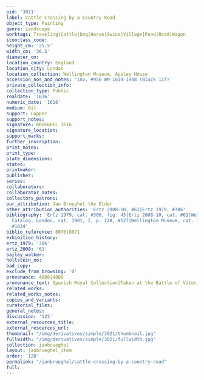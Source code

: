```yaml
---
pid: '3021'
label: Cattle Crossing by a Country Road
object_type: Painting
genre: Landscape
worktags: Traveling|Cattle|Dog|Horse|Swine|Village|Pond|Road|Wagon
iconclass_code:
height_cm: '25.5'
width_cm: '36.5'
diameter_cm:
location_country: England
location_city: London
location_collection: Wellington Museum, Apsley House
accession_nos_and_notes: 'inv. #956 WM 1634-1948 (Black 127)'
private_collection_info:
collection_type: Public
realdate: '1616'
numeric_date: '1616'
medium: Oil
support: Copper
support_notes:
signature: BRUEGHEL 1616
signature_location:
support_marks:
further_inscription:
print_notes:
print_type:
plate_dimensions:
states:
printmaker:
publisher:
series:
collaborators:
collaborator_notes:
collectors_patrons:
our_attribution: Jan Brueghel the Elder
other_attribution_authorities: 'Ertz 2008-10, #61|Ertz 1979, #306'
bibliography: 'Ertz 1979, cat. #306, fig. 43|Ertz 2008-10, cat. #61|Wellington Collection
  Catalog, London, cat. 1901, I, p. 228, #127|Wellington Museum, cat. 1959, p. 38,
  #1634'
biblio_reference: 8070|8071
exhibition_history:
ertz_1979: '306'
ertz_2008: '61'
bailey_walker:
hollstein_no:
bad_copy:
exclude_from_browsing: '0'
provenance: 4808|4809
provenance_text: Spanish Royal Collection|Taken at the Battle of Vitoria, June 1813
related_works:
related_works_notes:
copies_and_variants:
curatorial_files:
general_notes:
discussion: '125'
external_resources_title:
external_resources_url:
thumbnail: "/img/derivatives/simple/3021/thumbnail.jpg"
fullwidth: "/img/derivatives/simple/3021/fullwidth.jpg"
collection: janbrueghel
layout: janbrueghel_item
order: '128'
permalink: "/janbrueghel/cattle-crossing-by-a-country-road"
full:
---
```

